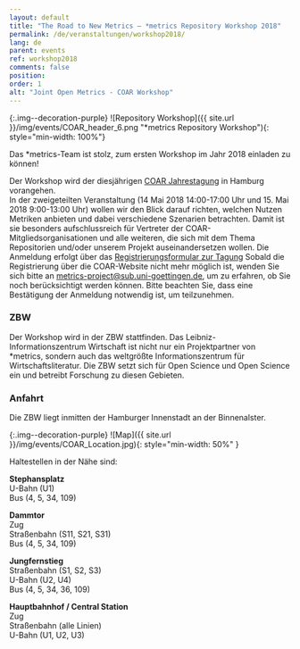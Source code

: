 ```yaml
---
layout: default
title: "The Road to New Metrics – *metrics Repository Workshop 2018"
permalink: /de/veranstaltungen/workshop2018/
lang: de
parent: events
ref: workshop2018
comments: false
position:
order: 1
alt: "Joint Open Metrics - COAR Workshop"
---
```

<!-- Start editing content here-->


<!-- Header test-->

{:.img--decoration-purple}
![Repository Workshop]({{ site.url }}/img/events/COAR_header_6.png "*metrics Repository Workshop"){: style="min-width: 100%"}


Das \*metrics-Team ist stolz, zum ersten Workshop im Jahr 2018 einladen zu können!  
  
Der Workshop wird der diesjährigen [COAR Jahrestagung](https://www.coar-repositories.org/community/coar-annual-meeting-2018/) in Hamburg vorangehen.  
In der zweigeteilten Veranstaltung (14 Mai 2018 14:00-17:00 Uhr und 15. Mai 2018 9:00-13:00 Uhr)
wollen wir den Blick darauf richten, welchen Nutzen Metriken anbieten und dabei verschiedene Szenarien betrachten.
Damit ist sie besonders aufschlussreich für Vertreter der COAR-Mitgliedsorganisationen und alle weiteren, die sich mit dem Thema
Repositorien und/oder unserem Projekt auseinandersetzen wollen. Die Anmeldung erfolgt über das [Registrierungsformular zur Tagung](https://www.coar-repositories.org/community/coar-annual-meeting-2018/registration/) 
Sobald die Registrierung über die COAR-Website nicht mehr möglich ist, wenden Sie sich bitte an [metrics-project@sub.uni-goettingen.de](mailto:metrcis-project@sub.uni-goettingen.de), um zu erfahren, ob Sie noch berücksichtigt werden können. Bitte beachten Sie, dass eine Bestätigung der Anmeldung notwendig ist, um teilzunehmen.  
  
### ZBW  
Der Workshop wird in der ZBW stattfinden. Das Leibniz-Informationszentrum Wirtschaft ist nicht nur ein Projektpartner
von \*metrics, sondern auch das weltgrößte Informationszentrum für Wirtschaftsliteratur. Die ZBW setzt sich für Open Science
und Open Science ein und betreibt Forschung zu diesen Gebieten.  
  
### Anfahrt  
Die ZBW liegt inmitten der Hamburger Innenstadt an der Binnenalster.  

<!-- insert Map here-->

{:.img--decoration-purple}
![Map]({{ site.url }}/img/events/COAR_Location.jpg){: style="min-width: 50%" }
  
Haltestellen in der Nähe sind:  
  
**Stephansplatz**  
U-Bahn (U1)  
Bus (4, 5, 34, 109)  
  
**Dammtor**  
Zug  
Straßenbahn (S11, S21, S31)  
Bus (4, 5, 34, 109)  
  
**Jungfernstieg**  
Straßenbahn (S1, S2, S3)  
U-Bahn (U2, U4)  
Bus (4, 5, 34, 36, 109)  
  
**Hauptbahnhof / Central Station**  
Zug  
Straßenbahn (alle Linien)  
U-Bahn (U1, U2, U3)  
